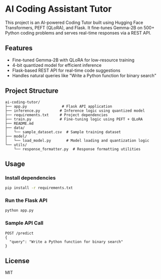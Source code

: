 # AI Coding Assistant Tutor

This project is an AI-powered Coding Tutor built using Hugging Face Transformers, PEFT (QLoRA), and Flask. It fine-tunes Gemma-2B on 500+ Python coding problems and serves real-time responses via a REST API.

## Features
- Fine-tuned Gemma-2B with QLoRA for low-resource training
- 4-bit quantized model for efficient inference
- Flask-based REST API for real-time code suggestions
- Handles natural queries like "Write a Python function for binary search"

## Project Structure
```
ai-coding-tutor/
├── app.py                # Flask API application
├── inference.py         # Inference logic using quantized model
├── requirements.txt     # Project dependencies
├── train.py             # Fine-tuning logic using PEFT + QLoRA
├── README.md
├── data/
│   └── sample_dataset.csv  # Sample training dataset
├── model/
│   └── load_model.py       # Model loading and quantization logic
└── utils/
    └── response_formatter.py  # Response formatting utilities
```

## Usage

### Install dependencies
```bash
pip install -r requirements.txt
```

### Run the Flask API
```bash
python app.py
```

### Sample API Call
```
POST /predict
{
  "query": "Write a Python function for binary search"
}
```

## License
MIT
